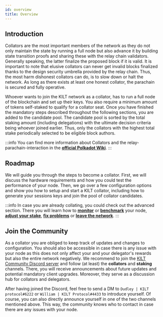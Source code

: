 ```yaml
---
id: overview
title: Overview
---
```


## Introduction

Collators are the most important members of the network as they do not only maintain the state by running a full node but also advance it by building state transition proofs and sharing these with the relay chain validators.
Generally speaking, the latter finalize the proposed block if it is valid.
It is important to note that elusive collators can never get invalid blocks finalized thanks to the design security umbrella provided by the relay chain.
Thus, the most harm dishonest collators can do, is to slow down or halt the network.
As long as there exists at least one honest collator, the parachain is secured and fully operative. 

Whoever wants to join the KILT network as a collator, has to run a full node of the blockchain and set up their keys.
You also require a minimum amount of tokens self-staked to qualify for a collator seat.
Once you have finished the mandatory steps described throughout the following sections, you are added to the candidate pool.
The candidate pool is sorted by the total staking amount (including delegations) with the ultimate decision criteria being whoever joined earlier.
Thus, only the collators with the highest total stake periodically selected to be eligible block authors.

:::info
You can find more information about Collators and the relay-parachain-interaction in the [**official Polkadot Wiki**](https://wiki.polkadot.network/docs/learn-collator).
:::

## Roadmap

We will guide you through the steps to become a collator.
First, we will discuss the hardware requirements and how you could test the performance of your node.
Then, we go over a few configuration options and show you how to setup and start a KILT collator, including how to generate your sessions keys and join the pool of collator candidates.

:::info
In case you are already collating, you could check out the advanced section.
There you will learn how to [**monitor**](../02_Advanced%20Collator%20Section/04_monitoring.md) or [**benchmark**](../02_Advanced%20Collator%20Section/06_benchmarking.md) your node, [**adjust your stake**](../02_Advanced%20Collator%20Section/01_adjust_stake.md), [**fix problems**](../05_troubleshooting.md) or [**leave the network**](../02_Advanced%20Collator%20Section/02_exit.md).
:::

## Join the Community

As a collator you are obliged to keep track of updates and changes to configuration.
You should also be accessible in case there is any issue with your node as this does not only affect your and your delegator's rewards but also the entire network negatively.
We recommend to join the [KILT Community Discord server](https://discord.gg/wBrXsB5G) and follow (at least) the **collators** and **staking** channels.
There, you will receive announcements about future updates and potential mandatory client upgrades.
Moreover, they serve as a discussion hub for collators and delegators.

After having joined the Discord, feel free to send a DM to `Dudley | KILT protocol#6222` or `William | KILT Protocol#4433` to introduce yourself.
Of course, you can also directly announce yourself in one of the two channels mentioned above.
This way, the community knows who to contact in case there are any issues with your node.
